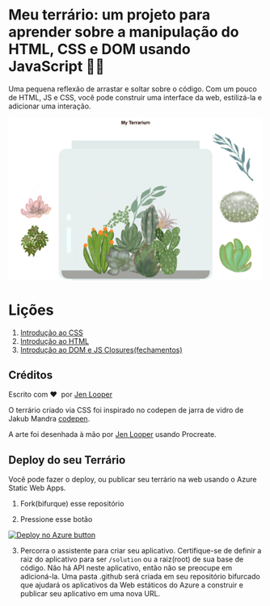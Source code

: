 # Meu terrário: um projeto para aprender sobre a manipulação do HTML, CSS e DOM usando JavaScript 🌵🌱

Uma pequena reflexão de arrastar e soltar sobre o código. Com um pouco de HTML, JS e CSS, você pode construir uma interface da web, estilizá-la e adicionar uma interação.

![meu terrário](../images/screenshot_gray.png)

# Lições

1. [Introdução ao CSS](./intro-to-css/README.md)
2. [Introdução ao HTML](./intro-to-html/README.md)
3. [Introdução ao DOM e JS Closures(fechamentos)](intro-to-DOM-and-js-closures/README.md)

## Créditos

Escrito com ♥ ️ por [Jen Looper](https://www.twitter.com/jenlooper)


O terrário criado via CSS foi inspirado no codepen de jarra de vidro de Jakub Mandra [codepen](https://codepen.io/Rotarepmi/pen/rjpNZY).

A arte foi desenhada à mão por [Jen Looper](http://jenlooper.com) usando Procreate.

## Deploy do seu Terrário

Você pode fazer o deploy, ou publicar seu terrário na web usando o Azure Static Web Apps.

1. Fork(bifurque) esse repositório

2. Pressione esse botão

[![Deploy no Azure button](https://aka.ms/deploytoazurebutton)](https://portal.azure.com/?feature.customportal=false&WT.mc_id=academic-77807-sagibbon#create/Microsoft.StaticApp)

3. Percorra o assistente para criar seu aplicativo. Certifique-se de definir a raiz do aplicativo para ser `/solution` ou a raiz(root) de sua base de código. Não há API neste aplicativo, então não se preocupe em adicioná-la. Uma pasta .github será criada em seu repositório bifurcado que ajudará os aplicativos da Web estáticos do Azure a construir e publicar seu aplicativo em uma nova URL.